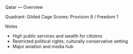 Qatar — Overview

Quadrant: Gilded Cage
Scores: Provision 8 / Freedom 1

Notes
- High public services and wealth for citizens
- Restricted political rights; culturally conservative setting
- Major aviation and media hub

